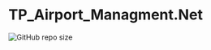 # TP_Airport_Managment.Net

![GitHub repo size](https://img.shields.io/github/repo-size/AzizBenIsmail/TP_Airport_Managment.Net)
